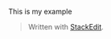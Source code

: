 
This is my example

> Written with [StackEdit](https://stackedit.io/).
<!--stackedit_data:
eyJoaXN0b3J5IjpbLTE5OTk5MjY5NTBdfQ==
-->